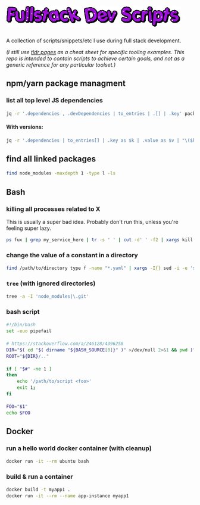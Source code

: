 # ![Fullstack Dev Scripts](logo.gif)

A collection of scripts/snippets/etc I use during full stack development.

_(I still use [tldr pages](https://tldr.sh/) as a cheat sheet for specific tooling examples. This repo is intended to contain scripts to achieve certain goals, and not as a generic reference for any particular toolset.)_

## npm/yarn package managment

### list all top level JS dependencies

```sh
jq -r '.dependencies , .devDependencies | to_entries | .[] | .key' package.json | tr '\n' ' '
```

#### With versions:

```sh
jq -r '.dependencies | to_entries[] | .key as $k | .value as $v | "\($k)@\($v)"' package.json | tr '\n' ' '
```

## find all linked packages

```sh
find node_modules -maxdepth 1 -type l -ls
```

## Bash

### killing all processes related to X

This is usually a super bad idea. Probably don't run this, unless you're feeling super lazy.

```sh
ps fux | grep my_service_here | tr -s ' ' | cut -d' ' -f2 | xargs kill
```

### change the value of a constant in a directory

```sh
find /path/to/directory type f -name "*.yaml" | xargs -I{} sed -i -e 's/mem: 2800/mem: 4096/g' {}
```

### `tree` (with ignored directories)

```bash
tree -a -I 'node_modules|\.git'
```

### bash script

```bash
#!/bin/bash
set -euo pipefail

# https://stackoverflow.com/a/246128/4396258
DIR="$( cd "$( dirname "${BASH_SOURCE[0]}" )" >/dev/null 2>&1 && pwd )"
ROOT="${DIR}/.."

if [ "$#" -ne 1 ]
then
    echo '/path/to/script <foo>'
    exit 1;
fi

FOO="$1"
echo $FOO
```
## Docker

### run a hello world docker container (with cleanup)

```sh
docker run -it --rm ubuntu bash
```

### build & run a container

```sh
docker build -t myapp1 .
docker run -it --rm --name app-instance myapp1
```
